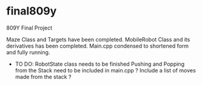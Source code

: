 # final809y
809Y Final Project

Maze Class and Targets have been completed.
MobileRobot Class and its derivatives has been completed.
Main.cpp condensed to shortened form and fully running.

- TO DO:
RobotState class needs to be finished
Pushing and Popping from the Stack need to be included in main.cpp
? Include a list of moves made from the stack ?
